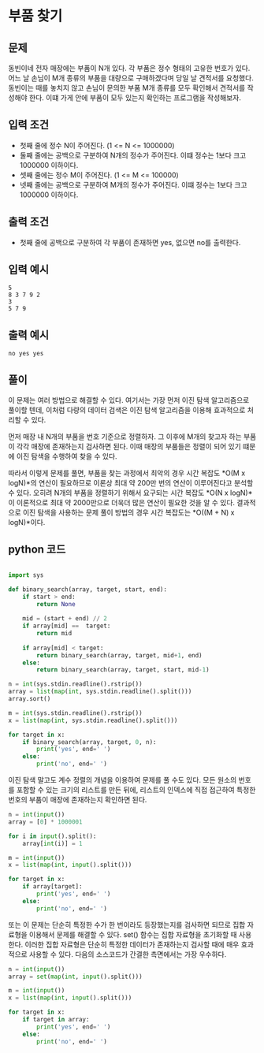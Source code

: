 # 부품 찾기

## 문제

동빈이네 전자 매장에는 부품이 N개 있다. 각 부품은 정수 형태의 고유한 번호가 있다. 어느 날 손님이 M개 종류의 부품을 대량으로 구매하겠다며 당일 날 견적서를 요청했다. 동빈이는 때를 놓치지 않고 손님이 문의한 부품 M개 종류를 모두 확인해서 견적서를 작성해야 한다. 이떄 가게 안에 부품이 모두 있는지 확인하는 프로그램을 작성해보자.

## 입력 조건

- 첫째 줄에 정수 N이 주어진다. (1 <= N <= 1000000)
- 둘째 줄에는 공백으로 구분하여 N개의 정수가 주어진다. 이떄 정수는 1보다 크고 1000000 이하이다.
- 셋째 줄에는 정수 M이 주어진다. (1 <= M <= 100000)
- 넷째 줄에는 공백으로 구분하여 M개의 정수가 주어진다. 이떄 정수는 1보다 크고 1000000 이하이다.

## 출력 조건

- 첫째 줄에 공백으로 구분하여 각 부품이 존재하면 yes, 없으면 no를 출력한다.

## 입력 예시

    5
    8 3 7 9 2
    3
    5 7 9

## 출력 예시

    no yes yes

## 풀이

이 문제는 여러 방법으로 해결할 수 있다. 여기서는 가장 먼저 이진 탐색 알고리즘으로 풀이할 텐데, 이처럼 다량의 데이터 검색은 이진 탐색 알고리즘을 이용해 효과적으로 처리할 수 있다.

먼저 매장 내 N개의 부품을 번호 기준으로 정렬하자. 그 이후에 M개의 찾고자 하는 부품이 각각 매장에 존재하는지 검사하면 된다. 이때 매장의 부품들은 정렬이 되어 있기 떄문에 이진 탐색을 수행하여 찾을 수 있다.

따라서 이렇게 문제를 풀면, 부품을 찾는 과정에서 최악의 경우 시간 복잡도 *O(M x logN)*의 연산이 필요하므로 이론상 최대 약 200만 번의 연산이 이루어진다고 분석할 수 있다. 오히려 N개의 부품을 정렬하기 위해서 요구되는 시간 복잡도 *O(N x logN)*이 이론적으로 최대 약 2000만으로 더욱더 많은 연산이 필요한 것을 알 수 있다. 결과적으로 이진 탐색을 사용하는 문제 풀이 방법의 경우 시간 복잡도는 *O((M + N) x logN)*이다.

## python 코드

```python

import sys

def binary_search(array, target, start, end):
    if start > end:
        return None
    
    mid = (start + end) // 2
    if array[mid] ==  target:
        return mid
    
    if array[mid] < target:
        return binary_search(array, target, mid+1, end)
    else:
        return binary_search(array, target, start, mid-1)

n = int(sys.stdin.readline().rstrip())
array = list(map(int, sys.stdin.readline().split()))
array.sort()

m = int(sys.stdin.readline().rstrip())
x = list(map(int, sys.stdin.readline().split()))

for target in x:
    if binary_search(array, target, 0, n):
        print('yes', end=' ')
    else:
        print('no', end=' ')
```

이진 탐색 말고도 계수 정렬의 개념을 이용하여 문제를 풀 수도 있다. 모든 원소의 번호를 포함할 수 있는 크기의 리스트를 만든 뒤에, 리스트의 인덱스에 직접 접근하여 특정한 번호의 부품이 매장에 존재하는지 확인하면 된다.

```python
n = int(input())
array = [0] * 1000001

for i in input().split():
    array[int(i)] = 1

m = int(input())
x = list(map(int, input().split()))

for target in x:
    if array[target]:
        print('yes', end=' ')
    else:
        print('no', end=' ')
```

또는 이 문제는 단순히 특정한 수가 한 번이라도 등장했는지를 검사하면 되므로 집합 자료형을 이용해서 문제를 해결할 수 있다. set() 함수는 집합 자료형을 초기화할 때 사용한다. 이러한 집합 자료형은 단순히 특정한 데이터가 존재하는지 검사할 때에 매우 효과적으로 사용할 수 있다. 다음의 소스코드가 간결한 측면에서는 가장 우수하다.

```python
n = int(input())
array = set(map(int, input().split()))

m = int(input())
x = list(map(int, input().split()))

for target in x:
    if target in array:
        print('yes', end=' ')
    else:
        print('no', end=' ')
```